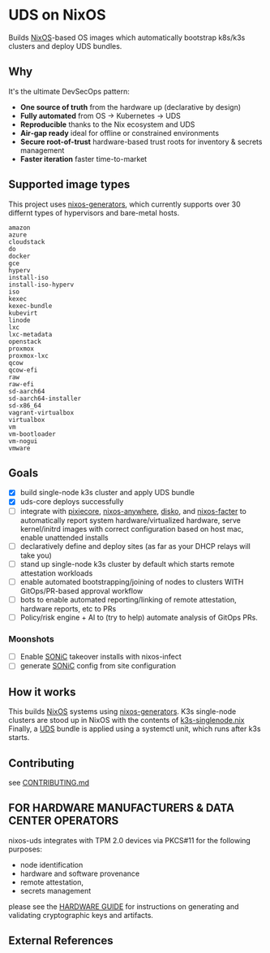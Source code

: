 # UDS on NixOS

Builds [NixOS]-based OS images which automatically
bootstrap k8s/k3s clusters and deploy UDS bundles.

## Why

It's the ultimate DevSecOps pattern:

- **One source of truth** from the hardware up (declarative by design)
- **Fully automated** from OS -> Kubernetes -> UDS
- **Reproducible** thanks to the Nix ecosystem and UDS
- **Air‑gap ready** ideal for offline or constrained environments
- **Secure root-of-trust** hardware-based trust roots for inventory & secrets management
- **Faster iteration** faster time-to-market

## Supported image types

This project uses [nixos-generators], which currently supports
over 30 differnt types of hypervisors and bare-metal hosts.

```
amazon
azure
cloudstack
do
docker
gce
hyperv
install-iso
install-iso-hyperv
iso
kexec
kexec-bundle
kubevirt
linode
lxc
lxc-metadata
openstack
proxmox
proxmox-lxc
qcow
qcow-efi
raw
raw-efi
sd-aarch64
sd-aarch64-installer
sd-x86_64
vagrant-virtualbox
virtualbox
vm
vm-bootloader
vm-nogui
vmware
```

## Goals

- [x] build single-node k3s cluster and apply UDS bundle
- [x] uds-core deploys successfully
- [ ] integrate with [pixiecore], [nixos-anywhere], [disko], and [nixos-facter]
      to automatically report system hardware/virtualized hardware,
      serve kernel/initrd images with correct configuration based on host mac,
      enable unattended installs
- [ ] declaratively define and deploy sites
      (as far as your DHCP relays will take you)
- [ ] stand up single-node k3s cluster by default which starts
      remote attestation workloads
- [ ] enable automated bootstrapping/joining of nodes to clusters
      WITH GitOps/PR-based approval workflow
- [ ] bots to enable automated reporting/linking of remote attestation,
      hardware reports, etc to PRs
- [ ] Policy/risk engine + AI to (try to help) automate analysis of GitOps PRs.

### Moonshots

- [ ] Enable [SONiC] takeover installs with nixos-infect
- [ ] generate [SONiC] config from site configuration

## How it works

This builds [NixOS] systems using [nixos-generators].
K3s single-node clusters are stood up in NixOS with the contents of [k3s-singlenode.nix](./src/modules/k3s-singlenode.nix)
Finally, a [UDS] bundle is applied using a systemctl unit, which runs after
k3s starts.

## Contributing

see [CONTRIBUTING.md](./CONTRIBUTING.md)

## FOR HARDWARE MANUFACTURERS & DATA CENTER OPERATORS

nixos-uds integrates with TPM 2.0 devices via PKCS#11 for the following purposes:

- node identification
- hardware and software provenance
- remote attestation,
- secrets management

please see the [HARDWARE GUIDE](./HARDWARE.md) for instructions on generating
and validating cryptographic keys and artifacts.

## External References

[NixOS]: https://nixos.org/
[nixos-generators]: https://github.com/nix-community/nixos-generators/
[nixos-anywhere]: https://github.com/nix-community/nixos-anywhere/
[disko]: https://github.com/nix-community/disko
[nixos-facter]: https://github.com/nix-community/nixos-facter
[pixiecore]: https://github.com/danderson/netboot/tree/main/pixiecore
[SONiC]: https://github.com/sonic-net/SONiC
[UDS]: https://uds.defenseunicorns.com
